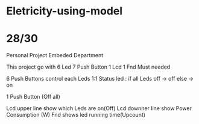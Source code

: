# Eletricity-using-model
# 28/30
Personal Project Embeded Department

This project go with
6 Led
7 Push Button
1 Lcd
1 Fnd
Must needed

6 Push Buttons control each Leds 1:1
Status led : if all Leds off -> off
             else -> on

1 Push Button (Off all)

Lcd upper line show which Leds are on(Off)
Lcd downner line show Power Consumption (W)
Fnd shows led running time(Upcount)
